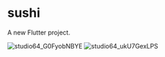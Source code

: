 # sushi

A new Flutter project.

![studio64_G0FyobNBYE](https://user-images.githubusercontent.com/94138023/211286126-41a459bf-5000-4153-bb5f-8ba1eb784ab0.png)
![studio64_ukU7GexLPS](https://user-images.githubusercontent.com/94138023/211286132-aa092e40-bd49-4a5b-b1ce-fd4c8d1e28dc.png)
